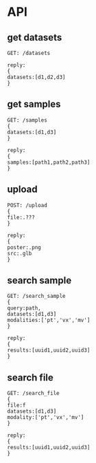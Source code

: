 # API

## get datasets
```
GET: /datasets

reply:
{
datasets:[d1,d2,d3]
}
```

## get samples
```
GET: /samples
{
datasets:[d1,d3]
}

reply:
{
samples:[path1,path2,path3]
}
```

## upload
```
POST: /upload
{
file:.???
}

reply:
{
poster:.png
src:.glb
}
```


## search sample
```
GET: /search_sample
{
query:path,
datasets:[d1,d3]
modalities:['pt','vx','mv']
}

reply:
{
results:[uuid1,uuid2,uuid3]
}
```

## search file
```
GET: /search_file
{
file:f
datasets:[d1,d3]
modality:['pt','vx','mv']
}

reply:
{
results:[uuid1,uuid2,uuid3]
}
```